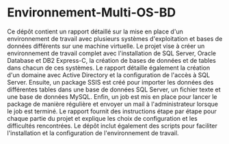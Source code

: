# Environnement-Multi-OS-BD

Ce dépôt contient un rapport détaillé sur la mise en place d'un environnement de travail avec plusieurs systèmes d'exploitation et bases de données différents sur une machine virtuelle. Le projet vise à créer un environnement de travail complet avec l'installation de SQL Server, Oracle Database et DB2 Express-C, la création de bases de données et de tables dans chacun de ces systèmes. Le rapport détaille également la création d'un domaine avec Active Directory et la configuration de l'accès à SQL Server. Ensuite, un package SSIS est créé pour importer les données des différentes tables dans une base de données SQL Server, un fichier texte et une base de données MySQL. Enfin, un job est mis en place pour lancer le package de manière régulière et envoyer un mail à l'administrateur lorsque le job est terminé. Le rapport fournit des instructions étape par étape pour chaque partie du projet et explique les choix de configuration et les difficultés rencontrées. Le dépôt inclut également des scripts pour faciliter l'installation et la configuration de l'environnement de travail.
